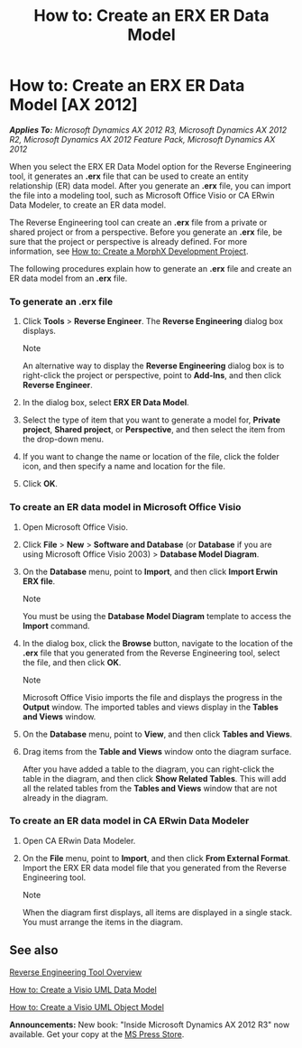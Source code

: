 ﻿---
title: 'How to: Create an ERX ER Data Model'
TOCTitle: 'How to: Create an ERX ER Data Model'
ms:assetid: 8f408031-66f1-49c3-9fb0-5f12cd55e08b
ms:mtpsurl: https://msdn.microsoft.com/en-us/library/Cc604309(v=AX.60)
ms:contentKeyID: 35246539
ms.date: 05/18/2015
mtps_version: v=AX.60
---

# How to: Create an ERX ER Data Model [AX 2012]


_**Applies To:** Microsoft Dynamics AX 2012 R3, Microsoft Dynamics AX 2012 R2, Microsoft Dynamics AX 2012 Feature Pack, Microsoft Dynamics AX 2012_

When you select the ERX ER Data Model option for the Reverse Engineering tool, it generates an **.erx** file that can be used to create an entity relationship (ER) data model. After you generate an **.erx** file, you can import the file into a modeling tool, such as Microsoft Office Visio or CA ERwin Data Modeler, to create an ER data model.

The Reverse Engineering tool can create an **.erx** file from a private or shared project or from a perspective. Before you generate an **.erx** file, be sure that the project or perspective is already defined. For more information, see [How to: Create a MorphX Development Project](how-to-create-a-morphx-development-project.md).

The following procedures explain how to generate an **.erx** file and create an ER data model from an **.erx** file.

### To generate an .erx file

1.  Click **Tools** \> **Reverse Engineer**. The **Reverse Engineering** dialog box displays.
    

    > [!NOTE]
    > <P>An alternative way to display the <STRONG>Reverse Engineering</STRONG> dialog box is to right-click the project or perspective, point to <STRONG>Add-Ins</STRONG>, and then click <STRONG>Reverse Engineer</STRONG>.</P>



2.  In the dialog box, select **ERX ER Data Model**.

3.  Select the type of item that you want to generate a model for, **Private project**, **Shared project**, or **Perspective**, and then select the item from the drop-down menu.

4.  If you want to change the name or location of the file, click the folder icon, and then specify a name and location for the file.

5.  Click **OK**.

### To create an ER data model in Microsoft Office Visio

1.  Open Microsoft Office Visio.

2.  Click **File** \> **New** \> **Software and Database** (or **Database** if you are using Microsoft Office Visio 2003) \> **Database Model Diagram**.

3.  On the **Database** menu, point to **Import**, and then click **Import Erwin ERX file**.
    

    > [!NOTE]
    > <P>You must be using the <STRONG>Database Model Diagram</STRONG> template to access the <STRONG>Import</STRONG> command.</P>



4.  In the dialog box, click the **Browse** button, navigate to the location of the **.erx** file that you generated from the Reverse Engineering tool, select the file, and then click **OK**.
    

    > [!NOTE]
    > <P>Microsoft Office Visio imports the file and displays the progress in the <STRONG>Output</STRONG> window. The imported tables and views display in the <STRONG>Tables and Views</STRONG> window.</P>



5.  On the **Database** menu, point to **View**, and then click **Tables and Views**.

6.  Drag items from the **Table and Views** window onto the diagram surface.
    
    After you have added a table to the diagram, you can right-click the table in the diagram, and then click **Show Related Tables**. This will add all the related tables from the **Tables and Views** window that are not already in the diagram.

### To create an ER data model in CA ERwin Data Modeler

1.  Open CA ERwin Data Modeler.

2.  On the **File** menu, point to **Import**, and then click **From External Format**. Import the ERX ER data model file that you generated from the Reverse Engineering tool.
    

    > [!NOTE]
    > <P>When the diagram first displays, all items are displayed in a single stack. You must arrange the items in the diagram.</P>



## See also

[Reverse Engineering Tool Overview](reverse-engineering-tool-overview.md)

[How to: Create a Visio UML Data Model](how-to-create-a-visio-uml-data-model.md)

[How to: Create a Visio UML Object Model](how-to-create-a-visio-uml-object-model.md)

  
**Announcements:** New book: "Inside Microsoft Dynamics AX 2012 R3" now available. Get your copy at the [MS Press Store](https://www.microsoftpressstore.com/store/inside-microsoft-dynamics-ax-2012-r3-9780735685109).

